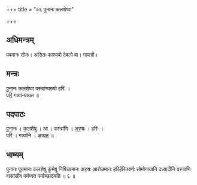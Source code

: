 +++
title = "०६ पुनानः कलशेष्वा"

+++
## अधिमन्त्रम्
पवमानः सोमः। असितः काश्यपो देवलो वा। गायत्री।

## मन्त्रः
पु॒ना॒नः क॒लशे॒ष्वा वस्त्रा॑ण्यरु॒षो हरिः॑ ।  
परि॒ गव्या॑न्यव्यत ॥

## पदपाठः
पु॒ना॒नः । क॒लशे॑षु । आ । वस्त्रा॑णि । अ॒रु॒षः । हरिः॑ ।  
परि॑ । गव्या॑नि । अ॒व्य॒त॒ ॥

## भाष्यम्
पुनानः पूयमानः कलशेषु कुंभेषु निषिच्यमानः अरुषः आरोचमानः हरिर्हरितवर्णः सोमोगव्यानि दध्यादीनि वस्त्राणि वासांसीव पर्यव्यत पर्याच्छादयति ॥ ६ ॥